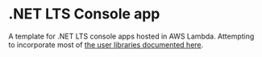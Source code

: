 # .NET LTS Console app

A template for .NET LTS console apps hosted in AWS Lambda. Attempting to incorporate most of [the user libraries documented here](https://burrt.github.io/compsci-docs/v1/cs-tools/).
